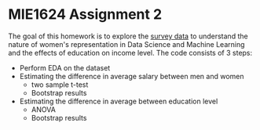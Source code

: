 MIE1624 Assignment 2
====================

The goal of this homework is to explore the [survey data]("https://www.kaggle.com/c/kaggle-survey-2021/data") to understand the nature of women's representation in Data Science
and Machine Learning and the effects of education on income level. The code consists of 3
steps:

* Perform EDA on the dataset
* Estimating the difference in average salary between men and women
    * two sample t-test
    * Bootstrap results
* Estimating the difference in average between education level
    * ANOVA
    * Bootstrap results




